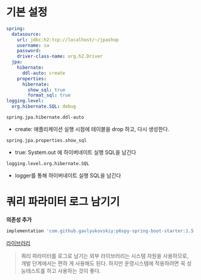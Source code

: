 # 기본 설정

```yml
spring:
  datasource:
    url: jdbc:h2:tcp://localhost/~/jpashop
    username: sa
    password:
    driver-class-name: org.h2.Driver
  jpa:
    hibernate:
      ddl-auto: create
    properties:
      hibernate:
        show_sql: true
        format_sql: true
logging.level:
  org.hibernate.SQL: debug

```

`spring.jpa.hibernate.ddl-auto`

* create: 애플리케이션 실행 시점에 테이블을 drop 하고, 다시 생성한다.

`spring.jpa.properties.show_sql`

* true: System.out 에 하이버네이트 실행 SQL을 남긴다

`logging.level.org.hibernate.SQL`

* logger를 통해 하이버네이트 실행 SQL을 남긴다



# 쿼리 파라미터 로그 남기기

**의존성 추가**

```groovy
implementation 'com.github.gavlyukovskiy:p6spy-spring-boot-starter:1.5.6'
```

[라이브러리](https://github.com/gavlyukovskiy/spring-boot-data-source-decorator)

> 쿼리 파라미터를 로그로 남기는 외부 라이브러리는 시스템 자원을 사용하므로, 개발 단계에서는 편하 게 사용해도 된다. 하지만 운영시스템에 적용하려면 꼭 성능테스트를 하고 사용하는 것이 좋다.